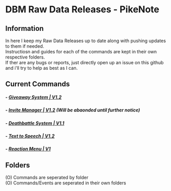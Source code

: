 # DBM Raw Data Releases - PikeNote

## Information
In here I keep my Raw Data Releases up to date along with pushing updates to them if needed.  
Instructiosn and guides for each of the commands are kept in their own respective folders.  
If ther are any bugs or reports, just directly open up an issue on this github and i'll try to help as best as I can.  

## Current Commands

#####  - [Giveaway System | V1.2](https://github.com/ItzPike/DBM-Rawdata-Releases/tree/master/Giveaway%20System)
#####  - [Invite Manager | V1.2](https://github.com/ItzPike/DBM-Rawdata-Releases/tree/master/Invite%20Manager) (Will be abaonded until further notice)
#####  - [Deathbattle System | V1.1](https://github.com/ItzPike/DBM-Rawdata-Releases/tree/master/Deathbattle%20System)
#####  - [Text to Speech | V1.2](https://github.com/ItzPike/DBM-Rawdata-Releases/tree/master/Text%20to%20Speech)
#####  - [Reaction Menu | V1]()

## Folders
(O) Commands are seperated by folder  
(O) Commands/Events are seperated in their own folders  


